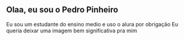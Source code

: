 ## Olaa, eu sou o Pedro Pinheiro
Eu sou um estudante do ensino medio e uso o alura por obrigação
Eu queria deixar uma imagem bem significativa pra mim 
